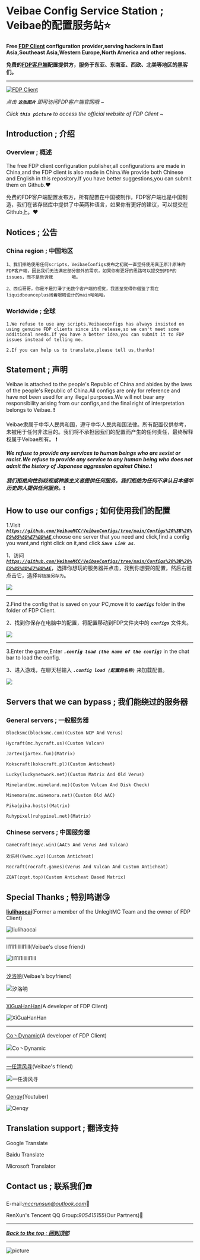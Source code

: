 # Veibae Config Service Station ; Veibae的配置服务站:star:
**Free [FDP Client](https://github.com/UnlegitMC/FDPClient) configuration provider,serving hackers in East Asia,Southeast Asia,Western Europe,North America and other regions.**

**免费的[FDP客户端](https://github.com/UnlegitMC/FDPClient)配置提供方，服务于东亚、东南亚、西欧、北美等地区的黑客们。**

---

[![FDP Client](https://github.com/VeibaeMCC/VeibaeConfigs/blob/main/Pictures%20%3B%20%E5%9B%BE%E7%89%87/FDP%20Client.png "FDP Client On Top!")](http://fdpclient.club/)

*点击 ***`这张图片`*** 即可访问FDP客户端官网哦 ~*

*Click ***`this picture`*** to access the official website of FDP Client ~*

## Introduction ; 介绍
### Overview ; 概述
The free FDP client configuration publisher,all configurations are made in China,and the FDP client is also made in China.We provide both Chinese and English in this repository.If you have better suggestions,you can submit them on Github.:heart:

免费的FDP客户端配置发布方，所有配置在中国被制作，FDP客户端也是中国制造，我们在该存储库中提供了中英两种语言，如果你有更好的建议，可以提交在Github上。:heart:

## Notices ; 公告
### China region ; 中国地区
    1、我们拒绝使用任何scripts，VeibaeConfigs发布之初就一直坚持使用真正原汁原味的FDP客户端，因此我们无法满足部分额外的需求，如果你有更好的思路可以提交到FDP的issues，而不是告诉我       哦。
    
    2、西瓜哥哥，你是不是打滑了无数个客户端的视觉，我甚至觉得你借鉴了我在liquidbounceplus闭着眼睛设计的main哈哈哈。
    
### Worldwide ; 全球
    1.We refuse to use any scripts.Veibaeconfigs has always insisted on using genuine FDP clients since its release,so we can't meet some additional needs.If you have a better idea,you can submit it to FDP issues instead of telling me.
    
    2.If you can help us to translate,please tell us,thanks!

## Statement ; 声明
Veibae is attached to the people's Republic of China and abides by the laws of the people's Republic of China.All configs are only for reference and have not been used for any illegal purposes.We will not bear any responsibility arising from our configs,and the final right of interpretation belongs to Veibae. :exclamation:

Veibae隶属于中华人民共和国，遵守中华人民共和国法律。所有配置仅供参考，未被用于任何非法目的。我们将不承担因我们的配置而产生的任何责任，最终解释权属于Veibae所有。 :exclamation:

***We refuse to provide any services to human beings who are sexist or racist.We refuse to provide any service to any human being who does not admit the history of Japanese aggression against China.***:exclamation:

***我们拒绝向性别歧视或种族主义者提供任何服务。我们拒绝为任何不承认日本侵华历史的人提供任何服务。***:exclamation:

## How to use our configs ; 如何使用我们的配置
1.Visit [***`https://github.com/VeibaeMCC/VeibaeConfigs/tree/main/Configs%20%3B%20%E9%85%8D%E7%BD%AE`***](https://github.com/VeibaeMCC/VeibaeConfigs/tree/main/Configs%20%3B%20%E9%85%8D%E7%BD%AE),choose one server that you need and click,find a config you want,and right click on it,and click ***`Save Link as`***.

1、访问[***`https://github.com/VeibaeMCC/VeibaeConfigs/tree/main/Configs%20%3B%20%E9%85%8D%E7%BD%AE`***](https://github.com/VeibaeMCC/VeibaeConfigs/tree/main/Configs%20%3B%20%E9%85%8D%E7%BD%AE)，选择你想玩的服务器并点击，找到你想要的配置，然后右键点击它，选择`将链接另存为`。

![](https://github.com/VeibaeMCC/Pictures/blob/main/list.png)

---

2.Find the config that is saved on your PC,move it to ***`configs`*** folder in the folder of FDP Client.

2、找到你保存在电脑中的配置，将配置移动到FDP文件夹中的 ***`configs`*** 文件夹。

![](https://github.com/VeibaeMCC/Pictures/blob/main/folder.png)

---

3.Enter the game,Enter ***`.config load (the name of the config)`*** in the chat bar to load the config.

3、进入游戏，在聊天栏输入 ***`.config load (配置的名称)`*** 来加载配置。

![](https://github.com/VeibaeMCC/Pictures/blob/main/input.png)

## Servers that we can bypass ; 我们能绕过的服务器
### General servers ; 一般服务器
    Blocksmc(blocksmc.com)(Custom NCP And Verus)
    
    Hycraft(mc.hycraft.us)(Custom Vulcan)

    Jartex(jartex.fun)(Matrix)
    
    Kokscraft(kokscraft.pl)(Custom Anticheat)
    
    Lucky(luckynetwork.net)(Custom Matrix And Old Verus)
    
    Mineland(mc.mineland.me)(Custom Vulcan And Disk Check)
    
    Minemora(mc.minemora.net)(Custom Old AAC)
    
    Pika(pika.hosts)(Matrix)
    
    Ruhypixel(ruhypixel.net)(Matrix)

### Chinese servers ; 中国服务器
    GameCraft(mcyc.win)(AAC5 And Verus And Vulcan)
    
    欢乐村(9wmc.xyz)(Custom Anticheat)
    
    Rocraft(rocraft.games)(Verus And Vulcan And Custom Anticheat)
    
    ZQAT(zqat.top)(Custom Anticheat Based Matrix)

## Special Thanks ; 特别鸣谢:kissing_heart:
[**liulihaocai**](https://github.com/liulihaocai)(Former a member of the UnlegitMC Team and the owner of FDP Client)

![liulihaocai](https://avatars.githubusercontent.com/u/65506006?v=4 "liulihaocai")

---

ll11l1lIllIl1lll(Veibae's close friend)

![ll11l1lIllIl1lll](https://github.com/VeibaeMCC/Pictures/blob/main/guimi.png "ll11l1lIllIl1lll")

---

[汐洛呐](https://github.com/guimc233)(Veibae's boyfriend)

![汐洛呐](https://github.com/VeibaeMCC/Pictures/blob/main/xiluo.jpg "汐洛呐")

---

[XiGuaHanHan](https://github.com/xiguagege)(A developer of FDP Client)

![XiGuaHanHan](https://github.com/VeibaeMCC/Pictures/blob/main/xiguagege.png "XiGuaHanHan")

---

[Co丶Dynamic](https://github.com/contionability)(A developer of FDP Client)

![Co丶Dynamic](https://avatars.githubusercontent.com/u/78670017?v=4 "Co丶Dynamic")

---

[一任清风寻](https://space.bilibili.com/2084141313?spm_id_from=333.337.0.0)(Veibae's friend)

![一任清风寻](https://github.com/VeibaeMCC/Pictures/blob/main/renxun.png "一任清风寻")

---

[Qenqy](https://www.youtube.com/channel/UC9l4FLbeI_J23g45A4oEm2w)(Youtuber)

![Qenqy](https://github.com/VeibaeMCC/Pictures/blob/main/qenqy.jpg "Qenqy")

## Translation support ; 翻译支持
Google Translate

Baidu Translate

Microsoft Translator

## Contact us ; 联系我们:telephone:
E-mail:*mccrunsun@outlook.com*:e-mail:

RenXun's Tencent QQ Group:*905415155*(Our Partners):speech_balloon:

---

[***Back to the top ; 回到顶部***](#readme)

---

![picture](https://github.com/VeibaeMCC/Pictures/blob/main/112022-04-27_21.12.46.png "珍贵的截屏")
